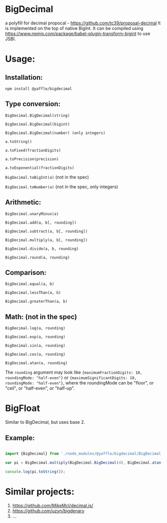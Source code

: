 # BigDecimal
a polyfill for decimal propocal - https://github.com/tc39/proposal-decimal
It is implemented on the top of native BigInt.
It can be compiled using https://www.npmjs.com/package/babel-plugin-transform-bigint to use JSBI.

# Usage:

## Installation:
`npm install @yaffle/bigdecimal`

## Type conversion:

`BigDecimal.BigDecimal(string)`

`BigDecimal.BigDecimal(bigint)`

`BigDecimal.BigDecimal(number) (only integers)`

`a.toString()`

`a.toFixed(fractionDigits)`

`a.toPrecision(precision)`

`a.toExponential(fractionDigits)`

`BigDecimal.toBigInt(a)` (not in the spec)

`BigDecimal.toNumber(a)` (not in the spec, only integers)


## Arithmetic:

`BigDecimal.unaryMinus(a)`

`BigDecimal.add(a, b[, rounding])`

`BigDecimal.subtract(a, b[, rounding])`

`BigDecimal.multiply(a, b[, rounding])`

`BigDecimal.divide(a, b, rounding)`

`BigDecimal.round(a, rounding)`

## Comparison:

`BigDecimal.equal(a, b)`

`BigDecimal.lessThan(a, b)`

`BigDecimal.greaterThan(a, b)`

## Math: (not in the spec)

`BigDecimal.log(a, rounding)`

`BigDecimal.exp(a, rounding)`

`BigDecimal.sin(a, rounding)`

`BigDecimal.cos(a, rounding)`

`BigDecimal.atan(a, rounding)`

The `rounding` argument may look like `{maximumFractionDigits: 10, roundingMode: "half-even"}` or `{maximumSignificantDigits: 10, roundingMode: "half-even"}`, where the roundingMode can be "floor", or "ceil", or "half-even", or "half-up".

# BigFloat
Similar to BigDecimal, but uses base 2.

## Example:
```javascript

import {BigDecimal} from './node_modules/@yaffle/bigdecimal/BigDecimal.js';

var pi = BigDecimal.multiply(BigDecimal.BigDecimal(4), BigDecimal.atan(BigDecimal.BigDecimal(1), {maximumSignificantDigits: 1000, roundingMode: 'half-even'}));

console.log(pi.toString());

```

# Similar projects:
1. https://github.com/MikeMcl/decimal.js/
2. https://github.com/uzyn/bigdenary
3. ...
